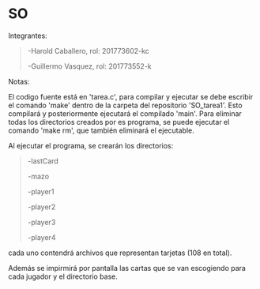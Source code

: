 # SO

Integrantes:
><p>-Harold Caballero, rol: 201773602-kc</p>
><p>-Guillermo Vasquez, rol: 201773552-k</p>

Notas:

El codigo fuente está en 'tarea.c', para compilar y ejecutar se debe escribir el comando 'make' dentro de la carpeta del repositorio 'SO_tarea1'. Esto compilará y posteriormente ejecutará el compilado 'main'.
Para eliminar todas los directorios creados por es programa, se puede ejecutar el comando 'make rm', que también eliminará el ejecutable.

Al ejecutar el programa, se crearán los directorios:
><p>-lastCard</p>
><p>-mazo</p>
><p>-player1</p>
><p>-player2</p>
><p>-player3</p>
><p>-player4</p>
cada uno contendrá archivos que representan tarjetas (108 en total).

Además se impirmirá por pantalla las cartas que se van escogiendo para cada jugador y el directorio base.